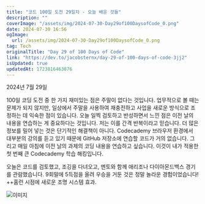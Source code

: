 ```yaml
---
title: "코드 100일 도전 29일차 - 오늘 배운 것들"
description: ""
coverImage: "/assets/img/2024-07-30-Day29of100DaysofCode_0.png"
date: 2024-07-30 16:56
ogImage: 
  url: /assets/img/2024-07-30-Day29of100DaysofCode_0.png
tag: Tech
originalTitle: "Day 29 of 100 Days of Code"
link: "https://dev.to/jacobsternx/day-29-of-100-days-of-code-3jj2"
isUpdated: true
updatedAt: 1723816463876
---
```




2024년 7월 29일

100일 코딩 도전 중 한 가지 재미있는 점은 주말이 없다는 것입니다. 업무적으로 볼 때는 문제가 되지 않지만, 일상에서 주말을 사용하여 재충전하고 사업을 새로운 방식으로 조정하는 데 익숙한 점이 있습니다. 오늘 일찍 검토하고 반성하면서 느낀 점은 이전 날의 내용을 연습하는 게 중요하다는 것입니다. 저는 이를 간격 반복이라고 믿습니다. 더 많은 정보를 밀어 넣는 것은 단기적인 해결책이 아니다. Codecademy 브라우저 환경에서 대부분의 강의를 듣고 있기 때문에 GitHub 저장소에 연습할 코드가 거의 없습니다. 그리고 매일 아침에 이전 날의 과제의 코딩 내용을 연습하고 싶습니다. 이것이 내가 적용한 첫 번째 큰 Codecademy 학습 해킹입니다.

오늘은 코드를 검토했고, 조깅을 다녀오고, 멘토와 함께 애리조나 다이아몬드백스 경기를 관람했습니다. 9회말에 5득점을 올려 우승을 거둔 것은 정말 놀라운 경험이었습니다! ++홈런 시점에 새로운 조명 시스템 효과.

![이미지](/assets/img/2024-07-30-Day29of100DaysofCode_0.png)